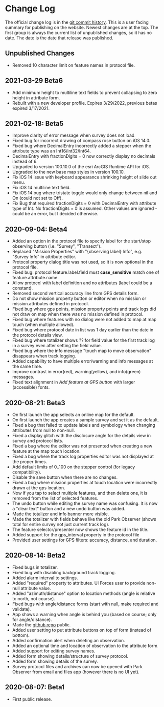 # Change Log

The official change log is in the
[git commit history](https://github.com/AKROGIS/Park-Observer/commits/master).
This is a user facing summary for publishing on the website.  Newest changes
are at the top. The first group is always the current list of unpublished
changes, so it has no date. The date is the date that release was published.

## Unpublished Changes

* Removed 10 character limit on feature names in protocol file.

## 2021-03-29 Beta6

* Add minimum height to multiline text fields to prevent collapsing to zero
  height in attribute form.
* Rebuilt with a new developer profile. Expires 3/29/2022, previous betas
  expired 3/17/2021.

## 2021-02-18: Beta5

* Improve clarity of error message when survey does not load.
* Fixed bug for incorrect drawing of compass rose button on iOS 14.0.
* Fixed bug where DecimalEntry incorrectly added a stepper when the attribute
  type was an Int16/Int32/Int64.
* DecimalEntry with fractionDigits = 0 now correctly display no decimals instead
  of 6.
* Upgraded to version 100.10.0 of the esri ArcGIS Runtime API for iOS.
* Upgraded to the new base map styles in version 100.10.
* Fix iOS 14 issue with keyboard appearance shrinking height of slide out menu.
* Fix iOS 14 multiline text field.
* Fix iOS 14 bug where tristate toggle would only change between nil and On
  (could not set to Off).
* Fix Bug that required fractionDigits = 0 with DecimalEntry with attribute type
  of Int. No fractionDigits = 0 is assumed. Other values are ignored - could be
  an error, but I decided otherwise.

## 2020-09-04: Beta4

* Added an option in the protocol file to specify label for the start/stop
  observing button (i.e. "Survey", "Transect").
* Replaced "Mission Properties" with "{observing label} Info", e.g.
  "Survey Info" in attribute editor.
* Protocol property dialog.title was not used, so it is now optional in the
  protocol file.
* Fixed bug: protocol feature.label.field must **case_sensitive** match one of
  feature.attribute.name.
* Allow protocol with label definition and no attributes (label could be a
  constant).
* Removed second vertical accuracy line from GPS details form.
* Do not show mission property button or editor when no mission or
  mission.attributes defined in protocol.
* Fixed bug where gps points, mission property points and track logs did not
  draw on map when there was no mission defined in protocol.
* Fixed bug where features with no dialog were not added to map at map touch
  (when multiple allowed).
* Fixed bug where protocol date in list was 1 day earlier than the date in the
  protocol details view.
* Fixed bug where totalizer shows ?? for field value for the first track log in
  a survey even after setting the field value.
* Fixed bug where the info message "touch map to move observation" disappears
  when track logging.
* Added capability to have multiple error/warning and info messages at the same
  time.
* Improve contrast in error(red), warning(yellow), and info(green) messages.
* Fixed text alignment in *Add feature at GPS button* with larger (accessible)
  fonts.

## 2020-08-21: Beta3

* On first launch the app selects an online map for the default.
* On first launch the app creates a sample survey and set it as the default.
* Fixed a bug that failed to update labels and symbology when changing
  attributes from null to non-null.
* Fixed a display glitch with the disclosure angle for the details view in
  survey and protocol lists.
* Fixed a bug where the editor was not presented when creating a new feature at
  the map touch location.
* Fixed a bug where the track log properties editor was not displayed at the
  proper times.
* Add default limits of 0..100 on the stepper control (for legacy compatibility).
* Disable the save button when there are no changes.
* Fixed a bug where mission properties at touch location were incorrectly drawn
  at the gps location.
* Now if you tap to select multiple features, and then delete one, it is removed
  from the list of selected features.
* The undo button while editing the survey name was confusing. It is now a
  "clear text" button and a new undo button was added.
* Made the totalizer and info banner more visible.
* Made the totalizer with fields behave like the old Park Observer (shows total
  for entire survey not just current track log).
* The feature selector/presenter now shows the feature id in the title.
* Added support for the gps_interval property in the protocol file
* Provided user settings for GPS filters: accuracy, distance, and duration.

## 2020-08-14: Beta2

* Fixed bugs in totalizer.
* Fixed bug with disabling background track logging.
* Added alarm interval to settings.
* Added "required" property to attributes. UI Forces user to provide non-null
  attribute value.
* Added "azimuth/distance" option to location methods (angle is relative to
  north, not course).
* Fixed bugs with angle/distance forms (start with null, make required and
  validate).
* App shows a warning when angle is behind you (based on course; only for
  angle/distance).
* Made the [github repo](https://github.com/AKROGIS/Park-Observer) public.
* Added user setting to put attribute buttons on top of form (instead of bottom).
* Added confirmation alert when deleting an observation.
* Added an optional time and location of observation to the attribute form.
* Added support for editing survey names.
* Added form showing details/structure of survey protocol.
* Added form showing details of the survey.
* Survey protocol files and archives can now be opened with Park Observer from
  email and files app (however there is no UI yet).

## 2020-08-07: Beta1

* First public release.

